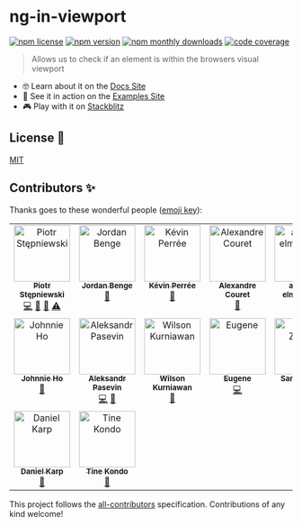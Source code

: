 # ng-in-viewport

[![npm license][npm-badge-license]][npm-badge-url]
[![npm version][npm-badge-version]][npm-badge-url]
[![npm monthly downloads][npm-badge-downloads]][npm-badge-url]
[![code coverage][codecov-badge]][codecov-badge-url]

> Allows us to check if an element is within the browsers visual viewport

- 🤓 Learn about it on the [Docs Site][lib-docs]
- 🚀 See it in action on the [Examples Site][example-app]
- 🎮 Play with it on [Stackblitz][example-app-embed]

## License 📝

[MIT](https://github.com/k3nsei/ng-in-viewport/blob/stable/LICENSE)

## Contributors ✨

Thanks goes to these wonderful people ([emoji key](https://allcontributors.org/docs/en/emoji-key)):

<!-- ALL-CONTRIBUTORS-LIST:START - Do not remove or modify this section -->
<!-- prettier-ignore-start -->
<!-- markdownlint-disable -->
<table>
  <tbody>
    <tr>
      <td align="center" valign="top" width="14.28%"><a href="https://github.com/k3nsei"><img src="https://avatars2.githubusercontent.com/u/190422?v=4?s=100" width="100px;" alt="Piotr Stępniewski"/><br /><sub><b>Piotr Stępniewski</b></sub></a><br /><a href="https://github.com/k3nsei/ng-in-viewport/commits?author=k3nsei" title="Code">💻</a> <a href="https://github.com/k3nsei/ng-in-viewport/commits?author=k3nsei" title="Documentation">📖</a> <a href="https://github.com/k3nsei/ng-in-viewport/pulls?q=is%3Apr+reviewed-by%3Ak3nsei" title="Reviewed Pull Requests">👀</a> <a href="https://github.com/k3nsei/ng-in-viewport/commits?author=k3nsei" title="Tests">⚠️</a></td>
      <td align="center" valign="top" width="14.28%"><a href="https://github.com/Bengejd"><img src="https://avatars3.githubusercontent.com/u/11723093?v=4?s=100" width="100px;" alt="Jordan Benge"/><br /><sub><b>Jordan Benge</b></sub></a><br /><a href="#blog-Bengejd" title="Blogposts">📝</a></td>
      <td align="center" valign="top" width="14.28%"><a href="https://github.com/numerized"><img src="https://avatars1.githubusercontent.com/u/166829?v=4?s=100" width="100px;" alt="Kévin Perrée"/><br /><sub><b>Kévin Perrée</b></sub></a><br /><a href="https://github.com/k3nsei/ng-in-viewport/issues?q=author%3Anumerized" title="Bug reports">🐛</a></td>
      <td align="center" valign="top" width="14.28%"><a href="https://github.com/OzoTek"><img src="https://avatars3.githubusercontent.com/u/6436053?v=4?s=100" width="100px;" alt="Alexandre Couret"/><br /><sub><b>Alexandre Couret</b></sub></a><br /><a href="https://github.com/k3nsei/ng-in-viewport/issues?q=author%3AOzoTek" title="Bug reports">🐛</a></td>
      <td align="center" valign="top" width="14.28%"><a href="https://github.com/anwar-elmawardy"><img src="https://avatars0.githubusercontent.com/u/23740710?v=4?s=100" width="100px;" alt="anwar-elmawardy"/><br /><sub><b>anwar-elmawardy</b></sub></a><br /><a href="https://github.com/k3nsei/ng-in-viewport/issues?q=author%3Aanwar-elmawardy" title="Bug reports">🐛</a></td>
      <td align="center" valign="top" width="14.28%"><a href="https://github.com/jwillebrands"><img src="https://avatars0.githubusercontent.com/u/8925?v=4?s=100" width="100px;" alt="Jan-Willem Willebrands"/><br /><sub><b>Jan-Willem Willebrands</b></sub></a><br /><a href="https://github.com/k3nsei/ng-in-viewport/issues?q=author%3Ajwillebrands" title="Bug reports">🐛</a></td>
      <td align="center" valign="top" width="14.28%"><a href="https://github.com/CSchulz"><img src="https://avatars2.githubusercontent.com/u/1520593?v=4?s=100" width="100px;" alt="CSchulz "/><br /><sub><b>CSchulz </b></sub></a><br /><a href="https://github.com/k3nsei/ng-in-viewport/issues?q=author%3ACSchulz" title="Bug reports">🐛</a></td>
    </tr>
    <tr>
      <td align="center" valign="top" width="14.28%"><a href="https://github.com/Silvest89"><img src="https://avatars2.githubusercontent.com/u/2388338?v=4?s=100" width="100px;" alt="Johnnie Ho"/><br /><sub><b>Johnnie Ho</b></sub></a><br /><a href="https://github.com/k3nsei/ng-in-viewport/issues?q=author%3ASilvest89" title="Bug reports">🐛</a></td>
      <td align="center" valign="top" width="14.28%"><a href="https://github.com/pasevin"><img src="https://avatars2.githubusercontent.com/u/1058469?v=4?s=100" width="100px;" alt="Aleksandr Pasevin"/><br /><sub><b>Aleksandr Pasevin</b></sub></a><br /><a href="https://github.com/k3nsei/ng-in-viewport/commits?author=pasevin" title="Code">💻</a> <a href="https://github.com/k3nsei/ng-in-viewport/issues?q=author%3Apasevin" title="Bug reports">🐛</a></td>
      <td align="center" valign="top" width="14.28%"><a href="https://github.com/wkurniawan07"><img src="https://avatars2.githubusercontent.com/u/7261051?v=4?s=100" width="100px;" alt="Wilson Kurniawan"/><br /><sub><b>Wilson Kurniawan</b></sub></a><br /><a href="https://github.com/k3nsei/ng-in-viewport/issues?q=author%3Awkurniawan07" title="Bug reports">🐛</a></td>
      <td align="center" valign="top" width="14.28%"><a href="https://github.com/basters"><img src="https://avatars0.githubusercontent.com/u/17099950?v=4?s=100" width="100px;" alt="Eugene"/><br /><sub><b>Eugene</b></sub></a><br /><a href="https://github.com/k3nsei/ng-in-viewport/commits?author=basters" title="Code">💻</a></td>
      <td align="center" valign="top" width="14.28%"><a href="https://github.com/samizarraa"><img src="https://avatars3.githubusercontent.com/u/20872538?v=4?s=100" width="100px;" alt="Sami Zarraa"/><br /><sub><b>Sami Zarraa</b></sub></a><br /><a href="https://github.com/k3nsei/ng-in-viewport/issues?q=author%3Asamizarraa" title="Bug reports">🐛</a></td>
      <td align="center" valign="top" width="14.28%"><a href="https://github.com/Jonnyprof"><img src="https://avatars.githubusercontent.com/u/9952131?v=4?s=100" width="100px;" alt="JordiJS"/><br /><sub><b>JordiJS</b></sub></a><br /><a href="https://github.com/k3nsei/ng-in-viewport/issues?q=author%3AJonnyprof" title="Bug reports">🐛</a></td>
      <td align="center" valign="top" width="14.28%"><a href="https://github.com/mpschaeuble"><img src="https://avatars.githubusercontent.com/u/18322360?v=4?s=100" width="100px;" alt="mpschaeuble"/><br /><sub><b>mpschaeuble</b></sub></a><br /><a href="https://github.com/k3nsei/ng-in-viewport/issues?q=author%3Ampschaeuble" title="Bug reports">🐛</a></td>
    </tr>
    <tr>
      <td align="center" valign="top" width="14.28%"><a href="https://twitter.com/karptonite"><img src="https://avatars.githubusercontent.com/u/132278?v=4?s=100" width="100px;" alt="Daniel Karp"/><br /><sub><b>Daniel Karp</b></sub></a><br /><a href="https://github.com/k3nsei/ng-in-viewport/issues?q=author%3Akarptonite" title="Bug reports">🐛</a></td>
      <td align="center" valign="top" width="14.28%"><a href="https://www.tinesoft.com"><img src="https://avatars.githubusercontent.com/u/4053092?v=4?s=100" width="100px;" alt="Tine Kondo"/><br /><sub><b>Tine Kondo</b></sub></a><br /><a href="https://github.com/k3nsei/ng-in-viewport/pulls?q=is%3Apr+reviewed-by%3Atinesoft" title="Reviewed Pull Requests">👀</a></td>
    </tr>
  </tbody>
</table>

<!-- markdownlint-restore -->
<!-- prettier-ignore-end -->

<!-- ALL-CONTRIBUTORS-LIST:END -->

This project follows the [all-contributors][all-contributors-url] specification. Contributions of any kind welcome!

<!-- LINKS-DEFINITIONS-LIST:START -->
<!-- prettier-ignore-start -->
<!-- markdownlint-disable -->

[npm-badge-version]: https://img.shields.io/npm/v/ng-in-viewport?style=flat-square
[npm-badge-license]: https://img.shields.io/npm/l/ng-in-viewport?style=flat-square
[npm-badge-downloads]: https://img.shields.io/npm/dm/ng-in-viewport?style=flat-square
[npm-badge-url]: https://www.npmjs.com/package/ng-in-viewport
[codecov-badge]: https://img.shields.io/codecov/c/github/k3nsei/ng-in-viewport/develop?logo=codecov&style=flat-square
[codecov-badge-url]: https://codecov.io/gh/k3nsei/ng-in-viewport
[lib-docs]: https://k3nsei.gitbook.io/ng-in-viewport/
[example-app]: https://ng-in-viewport-k3nsei.vercel.app/
[example-app-embed]: https://stackblitz.com/edit/ng-in-viewport-example?embed=1&file=src/main.ts
[all-contributors-url]: https://github.com/all-contributors/all-contributors

<!-- markdownlint-restore -->
<!-- prettier-ignore-end -->

<!-- LINKS-DEFINITIONS-LIST:END -->
